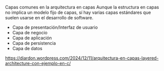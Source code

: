 Capas comunes en la arquitectura en capas
Aunque la estructura en capas no implica un modelo fijo de capas, sí hay varias capas estándares que suelen usarse en el desarrollo de software.
- Capa de presentación/Interfaz de usuario
- Capa de negocio
- Capa de aplicación
- Capa de persistencia
- Capa de datos

https://diardon.wordpress.com/2024/12/11/arquitectura-en-capas-layered-architecture-con-ejemplo-en-c/
